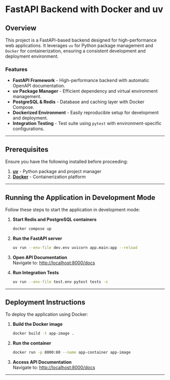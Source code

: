 # FastAPI Backend with Docker and uv

## Overview

This project is a FastAPI-based backend designed for high-performance web applications. It leverages `uv` for Python package management and `Docker` for containerization, ensuring a consistent development and deployment environment.

### Features
- **FastAPI Framework** - High-performance backend with automatic OpenAPI documentation.
- **uv Package Manager** - Efficient dependency and virtual environment management.
- **PostgreSQL & Redis** - Database and caching layer with Docker Compose.
- **Dockerized Environment** - Easily reproducible setup for development and deployment.
- **Integration Testing** - Test suite using `pytest` with environment-specific configurations.

---

## Prerequisites

Ensure you have the following installed before proceeding:

1. **[uv](https://github.com/astral-sh/uv)** - Python package and project manager
2. **[Docker](https://www.docker.com/)** - Containerization platform

---

## Running the Application in Development Mode

Follow these steps to start the application in development mode:

1. **Start Redis and PostgreSQL containers**  
   ```sh
   docker compose up
   ```
2. **Run the FastAPI server**  
   ```sh
   uv run --env-file dev.env uvicorn app.main:app --reload
   ```
3. **Open API Documentation**  
   Navigate to: [http://localhost:8000/docs](http://localhost:8000/docs)

4. **Run Integration Tests**  
   ```sh
   uv run --env-file test.env pytest tests -s
   ```

---

## Deployment Instructions

To deploy the application using Docker:

1. **Build the Docker image**  
   ```sh
   docker build -t app-image .
   ```
2. **Run the container**  
   ```sh
   docker run -p 8000:80 --name app-container app-image
   ```
3. **Access API Documentation**  
   Navigate to: [http://localhost:8000/docs](http://localhost:8000/docs)

---